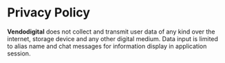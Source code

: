 # Privacy Policy  
  
**Vendodigital** does not collect and transmit user data of any kind over the internet, storage device and any other digital medium. Data input is limited to alias name and chat messages for information display in application session.
